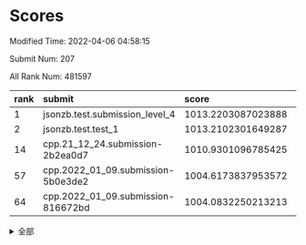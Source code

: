 # Scores

Modified Time: 2022-04-06 04:58:15

Submit Num: 207

All Rank Num: 481597

| rank |               submit               |       score        |       sigma        | pk_num |
| :--- | :--------------------------------- | :----------------- | :----------------- | :----- |
| 1    | jsonzb.test.submission_level_4     | 1013.2203087023888 | 0.8221628979937358 | 9304   |
| 2    | jsonzb.test.test_1                 | 1013.2102301649287 | 0.8092245846409177 | 9305   |
| 14   | cpp.21_12_24.submission-2b2ea0d7   | 1010.9301096785425 | 0.7843291505232952 | 9307   |
| 57   | cpp.2022_01_09.submission-5b0e3de2 | 1004.6173837953572 | 0.7059321548314872 | 9301   |
| 64   | cpp.2022_01_09.submission-816672bd | 1004.0832250213213 | 0.7183957110655739 | 9303   |


<details>
<summary>全部</summary>

| rank |                 submit                 |       score        |       sigma        | pk_num |
| :--- | :------------------------------------- | :----------------- | :----------------- | :----- |
| 1    | jsonzb.test.submission_level_4         | 1013.2203087023888 | 0.8221628979937358 | 9304   |
| 2    | jsonzb.test.test_1                     | 1013.2102301649287 | 0.8092245846409177 | 9305   |
| 3    | gobigger.level_3.submission_level_3_41 | 1012.0124405647789 | 0.7862338577763553 | 9306   |
| 4    | gobigger.level_3.submission_level_3_47 | 1011.6438887994113 | 0.7637541429828361 | 9306   |
| 5    | gobigger.level_3.submission_level_3_20 | 1011.4511487200393 | 0.7797536479866577 | 9309   |
| 6    | gobigger.level_3.submission_level_3_36 | 1011.3808962773278 | 0.7727648629789714 | 9308   |
| 7    | gobigger.level_3.submission_level_3_45 | 1011.3164660965778 | 0.7872272856701164 | 9306   |
| 8    | gobigger.level_3.submission_level_3_5  | 1011.2038443058811 | 0.7785058397982337 | 9305   |
| 9    | gobigger.level_3.submission_level_3_14 | 1011.2018785137669 | 0.7697746370372966 | 9306   |
| 10   | gobigger.level_3.submission_level_3_18 | 1011.101772162314  | 0.7996719436029557 | 9306   |
| 11   | gobigger.level_3.submission_level_3_22 | 1011.0532722008641 | 0.7810225965917835 | 9305   |
| 12   | gobigger.level_3.submission_level_3_35 | 1011.0237598386989 | 0.7971021181367283 | 9306   |
| 13   | gobigger.level_3.submission_level_3_49 | 1010.9867817586755 | 0.7769139910997362 | 9303   |
| 14   | cpp.21_12_24.submission-2b2ea0d7       | 1010.9301096785425 | 0.7843291505232952 | 9307   |
| 15   | gobigger.level_3.submission_level_3_37 | 1010.6368659807971 | 0.7669926356072552 | 9305   |
| 16   | gobigger.level_3.submission_level_3_21 | 1010.5317898586009 | 0.7630411311054163 | 9304   |
| 17   | gobigger.level_3.submission_level_3_25 | 1010.4581383181022 | 0.7630953661586124 | 9305   |
| 18   | gobigger.level_3.submission_level_3_13 | 1010.437095914672  | 0.7771637964695577 | 9307   |
| 19   | gobigger.level_3.submission_level_3_2  | 1010.3614219157232 | 0.7822440828770254 | 9306   |
| 20   | gobigger.level_3.submission_level_3_40 | 1010.3019378822669 | 0.7628007936254914 | 9305   |
| 21   | gobigger.level_3.submission_level_3_16 | 1010.2998331126278 | 0.7650316183937979 | 9303   |
| 22   | gobigger.level_3.submission_level_3_28 | 1010.2993527452059 | 0.7561608709010056 | 9309   |
| 23   | gobigger.level_3.submission_level_3_12 | 1010.2921848546506 | 0.7628331922061893 | 9311   |
| 24   | gobigger.level_3.submission_level_3_39 | 1010.2711194117568 | 0.7707963353352555 | 9306   |
| 25   | gobigger.level_3.submission_level_3_1  | 1010.1998781127287 | 0.7439013455979372 | 9306   |
| 26   | gobigger.level_3.submission_level_3_17 | 1010.0947634268103 | 0.7560204527862783 | 9310   |
| 27   | gobigger.level_3.submission_level_3_48 | 1010.0762256662973 | 0.7570895178280502 | 9309   |
| 28   | gobigger.level_3.submission_level_3_43 | 1010.0410013093234 | 0.7421448713099612 | 9305   |
| 29   | gobigger.level_3.submission_level_3_23 | 1009.9350044493324 | 0.7533549418171774 | 9305   |
| 30   | gobigger.level_3.submission_level_3_19 | 1009.9269052883885 | 0.7584737252964112 | 9308   |
| 31   | gobigger.level_3.submission_level_3_42 | 1009.7877764251112 | 0.749830985537649  | 9304   |
| 32   | gobigger.level_3.submission_level_3_3  | 1009.6436757024218 | 0.7632317474026905 | 9303   |
| 33   | gobigger.level_3.submission_level_3_44 | 1009.6091462353435 | 0.7577972108482467 | 9304   |
| 34   | gobigger.level_3.submission_level_3_31 | 1009.5722346256157 | 0.7505804951474158 | 9308   |
| 35   | gobigger.level_3.submission_level_3_10 | 1009.5694878262902 | 0.7397658514729157 | 9307   |
| 36   | gobigger.level_3.submission_level_3_27 | 1009.4981857964192 | 0.751196316051412  | 9308   |
| 37   | gobigger.level_3.submission_level_3_34 | 1009.4195357318428 | 0.7532065061245704 | 9304   |
| 38   | gobigger.level_3.submission_level_3_9  | 1009.3921354444069 | 0.7400519228582938 | 9306   |
| 39   | gobigger.level_3.submission_level_3_32 | 1009.3739141188279 | 0.7605856282603671 | 9307   |
| 40   | gobigger.level_3.submission_level_3_26 | 1009.3553984651688 | 0.7608382709218299 | 9302   |
| 41   | gobigger.level_3.submission_level_3_11 | 1009.3178963683317 | 0.7372374420307474 | 9307   |
| 42   | gobigger.level_3.submission_level_3_24 | 1009.26930183842   | 0.7600751137591394 | 9308   |
| 43   | gobigger.level_3.submission_level_3_46 | 1009.1868855810446 | 0.7369218852076137 | 9309   |
| 44   | gobigger.level_3.submission_level_3_30 | 1009.1792592178975 | 0.7488692076259206 | 9304   |
| 45   | gobigger.level_3.submission_level_3_4  | 1009.0898987812083 | 0.7580172616792537 | 9305   |
| 46   | gobigger.level_3.submission_level_3_29 | 1009.0322808957255 | 0.7591675415845293 | 9305   |
| 47   | gobigger.level_3.submission_level_3_7  | 1008.9883252973086 | 0.7441853896265963 | 9303   |
| 48   | gobigger.level_3.submission_level_3_38 | 1008.8076442503948 | 0.7563345980083674 | 9305   |
| 49   | gobigger.level_3.submission_level_3_8  | 1008.6681182667461 | 0.7452205702533712 | 9307   |
| 50   | gobigger.level_3.submission_level_3_15 | 1008.5426330882445 | 0.7231750362753215 | 9306   |
| 51   | gobigger.level_3.submission_level_3_0  | 1008.4286097621244 | 0.7371843679001239 | 9306   |
| 52   | gobigger.level_3.submission_level_3_33 | 1008.1202409330159 | 0.7438723047583121 | 9301   |
| 53   | gobigger.level_3.submission_level_3_6  | 1008.1140350251161 | 0.7686514223713663 | 9309   |
| 54   | gobigger.level_1.submission_level_1_2  | 1005.2939770906122 | 0.7105849910927234 | 9302   |
| 55   | gobigger.level_1.submission_level_1_34 | 1005.1407690703269 | 0.7240224142719575 | 9306   |
| 56   | gobigger.level_1.submission_level_1_26 | 1004.7957240534421 | 0.714347730491418  | 9309   |
| 57   | cpp.2022_01_09.submission-5b0e3de2     | 1004.6173837953572 | 0.7059321548314872 | 9301   |
| 58   | gobigger.level_1.submission_level_1_35 | 1004.4866139317644 | 0.7244330965696478 | 9301   |
| 59   | gobigger.level_1.submission_level_1_45 | 1004.3323868737693 | 0.7098838434793262 | 9305   |
| 60   | gobigger.level_1.submission_level_1_43 | 1004.2481953052935 | 0.7136504256054986 | 9301   |
| 61   | gobigger.level_1.submission_level_1_20 | 1004.1783371243611 | 0.724667377413169  | 9309   |
| 62   | gobigger.level_1.submission_level_1_39 | 1004.1207026258483 | 0.7099877453282536 | 9305   |
| 63   | gobigger.level_1.submission_level_1_19 | 1004.0837667278804 | 0.7165372040040229 | 9304   |
| 64   | cpp.2022_01_09.submission-816672bd     | 1004.0832250213213 | 0.7183957110655739 | 9303   |
| 65   | gobigger.level_1.submission_level_1_36 | 1004.0812418750303 | 0.7068652917348647 | 9306   |
| 66   | gobigger.level_1.submission_level_1_38 | 1004.0741977474579 | 0.7193696472525203 | 9307   |
| 67   | gobigger.level_1.submission_level_1_11 | 1003.8891116752899 | 0.72293725757296   | 9307   |
| 68   | gobigger.level_1.submission_level_1_42 | 1003.7968858083154 | 0.709550867279297  | 9308   |
| 69   | gobigger.level_1.submission_level_1_31 | 1003.672006644038  | 0.7234089035126743 | 9304   |
| 70   | gobigger.level_1.submission_level_1_13 | 1003.654257098259  | 0.7258236109862345 | 9307   |
| 71   | gobigger.level_1.submission_level_1_37 | 1003.5873793470093 | 0.7206506059034279 | 9311   |
| 72   | gobigger.level_1.submission_level_1_0  | 1003.5778826718935 | 0.7186311925846235 | 9308   |
| 73   | gobigger.level_1.submission_level_1_10 | 1003.5606930260594 | 0.6990979920803064 | 9305   |
| 74   | gobigger.level_1.submission_level_1_3  | 1003.5079775317785 | 0.7188458633990448 | 9308   |
| 75   | gobigger.level_1.submission_level_1_25 | 1003.4944357043408 | 0.7145180474256753 | 9305   |
| 76   | gobigger.level_1.submission_level_1_30 | 1003.4864282248517 | 0.7173045071188435 | 9307   |
| 77   | gobigger.level_1.submission_level_1_49 | 1003.4611345088434 | 0.7158073032171696 | 9308   |
| 78   | gobigger.level_1.submission_level_1_5  | 1003.4506544576461 | 0.7119739053162157 | 9308   |
| 79   | gobigger.level_1.submission_level_1_48 | 1003.4156461922929 | 0.721805705397747  | 9308   |
| 80   | gobigger.level_1.submission_level_1_33 | 1003.2781213708574 | 0.7018395981738798 | 9304   |
| 81   | gobigger.level_1.submission_level_1_15 | 1003.2762172761019 | 0.7111457474930407 | 9308   |
| 82   | gobigger.level_1.submission_level_1_29 | 1003.2421470985142 | 0.7173528176427514 | 9297   |
| 83   | gobigger.level_1.submission_level_1_16 | 1003.1324008972163 | 0.7164412750315423 | 9309   |
| 84   | gobigger.level_1.submission_level_1_17 | 1003.0807160512846 | 0.708138881498124  | 9310   |
| 85   | gobigger.level_1.submission_level_1_6  | 1003.0640315049652 | 0.7154651765937244 | 9307   |
| 86   | gobigger.level_1.submission_level_1_24 | 1003.01727941271   | 0.7052234104390923 | 9306   |
| 87   | gobigger.level_1.submission_level_1_12 | 1002.9972745868813 | 0.7130354021415378 | 9311   |
| 88   | gobigger.level_1.submission_level_1_47 | 1002.9811376444472 | 0.7115342308047723 | 9299   |
| 89   | gobigger.level_1.submission_level_1_27 | 1002.8986520873211 | 0.7203930739012481 | 9309   |
| 90   | gobigger.level_1.submission_level_1_1  | 1002.8200511565514 | 0.7190446993320283 | 9306   |
| 91   | gobigger.level_1.submission_level_1_4  | 1002.7783452762783 | 0.7146222862445142 | 9306   |
| 92   | gobigger.level_1.submission_level_1_7  | 1002.622984135925  | 0.6995514656963414 | 9306   |
| 93   | gobigger.level_1.submission_level_1_46 | 1002.5949400520753 | 0.7131795198662452 | 9310   |
| 94   | gobigger.level_1.submission_level_1_14 | 1002.5940232755471 | 0.7099407179208811 | 9305   |
| 95   | gobigger.level_1.submission_level_1_18 | 1002.5749181046739 | 0.7270777017573027 | 9312   |
| 96   | gobigger.level_1.submission_level_1_23 | 1002.5577907819546 | 0.7166865773805371 | 9311   |
| 97   | gobigger.level_1.submission_level_1_41 | 1002.5309720862706 | 0.7099956303052825 | 9304   |
| 98   | gobigger.level_1.submission_level_1_40 | 1002.4711884687565 | 0.7105342087642564 | 9304   |
| 99   | gobigger.level_1.submission_level_1_21 | 1002.4629852949658 | 0.7131185971621898 | 9313   |
| 100  | gobigger.level_1.submission_level_1_44 | 1002.4321499221494 | 0.7091889240651136 | 9306   |
| 101  | gobigger.level_1.submission_level_1_8  | 1002.4312615735619 | 0.7227013515780744 | 9309   |
| 102  | gobigger.level_1.submission_level_1_28 | 1002.3961233796998 | 0.70716004396128   | 9306   |
| 103  | gobigger.level_1.submission_level_1_22 | 1001.9425296406902 | 0.7163791224323829 | 9309   |
| 104  | gobigger.level_1.submission_level_1_9  | 1001.589744483638  | 0.7179458054626916 | 9306   |
| 105  | gobigger.level_1.submission_level_1_32 | 1001.4051101700683 | 0.7146329549509337 | 9310   |
| 106  | gobigger.random.submission_random_13   | 997.6267435983301  | 0.7053037350173211 | 9305   |
| 107  | gobigger.random.submission_random_39   | 996.9460957138479  | 0.7062375048667378 | 9305   |
| 108  | gobigger.random.submission_random_48   | 996.8854439357152  | 0.7071893911143455 | 9306   |
| 109  | gobigger.random.submission_random_7    | 996.7767740886713  | 0.7137110139736267 | 9303   |
| 110  | gobigger.random.submission_random_41   | 996.7456005852861  | 0.7201956686744506 | 9305   |
| 111  | gobigger.random.submission_random_6    | 996.684186699573   | 0.7317076285862679 | 9305   |
| 112  | gobigger.random.submission_random_0    | 996.5894385542898  | 0.7033571105511018 | 9308   |
| 113  | gobigger.random.submission_random_31   | 996.57164489       | 0.7054724926967897 | 9304   |
| 114  | gobigger.random.submission_random_22   | 996.5713043817336  | 0.7050925663610221 | 9310   |
| 115  | gobigger.random.submission_random_12   | 996.5461787561765  | 0.7243667346085413 | 9308   |
| 116  | gobigger.random.submission_random_46   | 996.5068762935526  | 0.7147063538619173 | 9308   |
| 117  | gobigger.random.submission_random_10   | 996.4390354805089  | 0.7035288887197112 | 9305   |
| 118  | gobigger.random.submission_random_26   | 996.4091682748918  | 0.7000870299904828 | 9300   |
| 119  | gobigger.random.submission_random_14   | 996.3367354703182  | 0.7150661426476105 | 9309   |
| 120  | gobigger.random.submission_random_11   | 996.3343307081301  | 0.7133561835022458 | 9308   |
| 121  | gobigger.random.submission_random_38   | 996.305356579326   | 0.7257520747209287 | 9303   |
| 122  | gobigger.random.submission_random_16   | 996.2987232400386  | 0.7192914082300489 | 9307   |
| 123  | gobigger.random.submission_random_37   | 996.2975183832917  | 0.6951528824202672 | 9304   |
| 124  | gobigger.random.submission_random_43   | 996.2394996252802  | 0.7111657522913787 | 9309   |
| 125  | gobigger.random.submission_random_20   | 996.2350312044715  | 0.6977753665960725 | 9311   |
| 126  | gobigger.random.submission_random_32   | 996.2299473605876  | 0.7013543849275768 | 9308   |
| 127  | gobigger.random.submission_random_40   | 996.1739918577888  | 0.7130276946246142 | 9306   |
| 128  | gobigger.random.submission_random_1    | 996.1459011851996  | 0.7086483628722988 | 9309   |
| 129  | gobigger.random.submission_random_23   | 996.0234780959246  | 0.6970471975790753 | 9302   |
| 130  | gobigger.random.submission_random_8    | 995.9895040150068  | 0.6990235309116846 | 9308   |
| 131  | gobigger.random.submission_random_42   | 995.9868128269643  | 0.7057042678077594 | 9307   |
| 132  | gobigger.random.submission_random_25   | 995.978963537242   | 0.7037102374433462 | 9304   |
| 133  | gobigger.random.submission_random_17   | 995.9448161742417  | 0.7152837798321575 | 9304   |
| 134  | gobigger.random.submission_random_34   | 995.9380911374953  | 0.7105163465955963 | 9312   |
| 135  | gobigger.random.submission_random_9    | 995.9312973984945  | 0.7156079550360196 | 9304   |
| 136  | gobigger.random.submission_random_49   | 995.8879283657302  | 0.7108715606627447 | 9305   |
| 137  | gobigger.random.submission_random_36   | 995.8557185920347  | 0.722663909282546  | 9305   |
| 138  | gobigger.random.submission_random_24   | 995.8537771904398  | 0.7241803836559555 | 9306   |
| 139  | gobigger.random.submission_random_5    | 995.7920232513667  | 0.7042996739645812 | 9303   |
| 140  | gobigger.random.submission_random_27   | 995.7878452248842  | 0.6985986187715568 | 9302   |
| 141  | gobigger.random.submission_random_18   | 995.7711316998032  | 0.7019168843909261 | 9309   |
| 142  | gobigger.random.submission_random_45   | 995.7608789045951  | 0.7096847492392953 | 9306   |
| 143  | gobigger.random.submission_random_44   | 995.7318288055013  | 0.7043384448679281 | 9307   |
| 144  | gobigger.random.submission_random_3    | 995.6938574027077  | 0.7062311046693656 | 9302   |
| 145  | gobigger.random.submission_random_30   | 995.6506394536492  | 0.7080003091981799 | 9308   |
| 146  | gobigger.random.submission_random_2    | 995.6278785066856  | 0.7046940607575258 | 9309   |
| 147  | gobigger.random.submission_random_35   | 995.5666626109439  | 0.7186357248873892 | 9311   |
| 148  | gobigger.random.submission_random_21   | 995.4858990670571  | 0.6965973220888448 | 9302   |
| 149  | gobigger.random.submission_random_28   | 995.3892472923956  | 0.7056696292358229 | 9310   |
| 150  | gobigger.random.submission_random_33   | 995.3735041622999  | 0.7193098873368807 | 9301   |
| 151  | gobigger.random.submission_random_19   | 995.1382346510683  | 0.705720250628279  | 9308   |
| 152  | gobigger.random.submission_random_15   | 995.130486340925   | 0.7319061279691369 | 9306   |
| 153  | gobigger.random.submission_random_47   | 994.9052713609304  | 0.7190526173482225 | 9301   |
| 154  | gobigger.level_2.submission_level_2_16 | 994.8458276249847  | 0.7300422432810635 | 9308   |
| 155  | gobigger.random.submission_random_4    | 994.6526221692344  | 0.7194296566175651 | 9309   |
| 156  | gobigger.level_2.submission_level_2_38 | 994.5865891690064  | 0.7234354873312991 | 9308   |
| 157  | gobigger.random.submission_random_29   | 993.7571089311111  | 0.7308182417336231 | 9303   |
| 158  | gobigger.level_2.submission_level_2_39 | 993.6577665660749  | 0.7338886140525713 | 9305   |
| 159  | gobigger.level_2.submission_level_2_18 | 993.3937220392246  | 0.7150825110703151 | 9307   |
| 160  | gobigger.level_2.submission_level_2_6  | 993.3189472701781  | 0.7333282012321183 | 9306   |
| 161  | gobigger.level_2.submission_level_2_13 | 993.2205917729622  | 0.760750740246039  | 9303   |
| 162  | gobigger.level_2.submission_level_2_32 | 993.1831476012031  | 0.734977433294333  | 9309   |
| 163  | gobigger.level_2.submission_level_2_29 | 993.0923955714427  | 0.7394559649106537 | 9306   |
| 164  | gobigger.level_2.submission_level_2_47 | 993.0254731937474  | 0.7282410530869203 | 9306   |
| 165  | gobigger.level_2.submission_level_2_40 | 992.9063361994909  | 0.7396712921389033 | 9306   |
| 166  | gobigger.level_2.submission_level_2_14 | 992.8995099011973  | 0.7478421588942551 | 9307   |
| 167  | gobigger.level_2.submission_level_2_5  | 992.8043311365791  | 0.7435670043795655 | 9301   |
| 168  | gobigger.level_2.submission_level_2_35 | 992.804096338367   | 0.7581416462962085 | 9310   |
| 169  | gobigger.level_2.submission_level_2_25 | 992.7002291257072  | 0.7639428687032664 | 9306   |
| 170  | gobigger.level_2.submission_level_2_7  | 992.6439313624419  | 0.764999590245637  | 9301   |
| 171  | gobigger.level_2.submission_level_2_31 | 992.5785449881716  | 0.7374996936334471 | 9306   |
| 172  | gobigger.level_2.submission_level_2_23 | 992.5607596548359  | 0.7484992115340626 | 9303   |
| 173  | gobigger.level_2.submission_level_2_48 | 992.5459554354564  | 0.7526243462825487 | 9311   |
| 174  | gobigger.level_2.submission_level_2_43 | 992.5368176077934  | 0.7455898618852514 | 9309   |
| 175  | gobigger.level_2.submission_level_2_34 | 992.435409325608   | 0.7375057821415459 | 9306   |
| 176  | gobigger.level_2.submission_level_2_10 | 992.4327139196821  | 0.7325296348035976 | 9306   |
| 177  | gobigger.level_2.submission_level_2_46 | 992.4024002447517  | 0.7192000184456319 | 9311   |
| 178  | gobigger.level_2.submission_level_2_11 | 992.38909818736    | 0.730418135913459  | 9306   |
| 179  | gobigger.level_2.submission_level_2_30 | 992.3544292195368  | 0.7603311759007926 | 9306   |
| 180  | gobigger.level_2.submission_level_2_45 | 992.3371038677619  | 0.7702735196007108 | 9301   |
| 181  | gobigger.level_2.submission_level_2_36 | 992.3256492706598  | 0.7604430235338566 | 9306   |
| 182  | gobigger.level_2.submission_level_2_27 | 992.1574334070442  | 0.7525764859662847 | 9305   |
| 183  | gobigger.level_2.submission_level_2_21 | 992.0878680107977  | 0.7516857836080636 | 9310   |
| 184  | gobigger.level_2.submission_level_2_17 | 992.064577254759   | 0.7388341464180468 | 9310   |
| 185  | gobigger.level_2.submission_level_2_0  | 992.0430021041736  | 0.7443422057944282 | 9307   |
| 186  | gobigger.level_2.submission_level_2_3  | 991.9787841193399  | 0.7660127591872741 | 9306   |
| 187  | gobigger.level_2.submission_level_2_33 | 991.9547687220843  | 0.7532745300226948 | 9307   |
| 188  | gobigger.level_2.submission_level_2_19 | 991.8361667046802  | 0.7532093990323179 | 9307   |
| 189  | gobigger.level_2.submission_level_2_49 | 991.7062371526587  | 0.7450416465650926 | 9307   |
| 190  | gobigger.level_2.submission_level_2_28 | 991.6942848780329  | 0.7426537328909137 | 9305   |
| 191  | gobigger.level_2.submission_level_2_4  | 991.625972538409   | 0.745006803411124  | 9307   |
| 192  | gobigger.level_2.submission_level_2_22 | 991.595764923195   | 0.7536304590101403 | 9310   |
| 193  | gobigger.level_2.submission_level_2_15 | 991.5301073624231  | 0.7613949075820524 | 9307   |
| 194  | gobigger.level_2.submission_level_2_37 | 991.5148389214924  | 0.7581158535578258 | 9304   |
| 195  | gobigger.level_2.submission_level_2_42 | 991.4921103931575  | 0.7411068229471636 | 9306   |
| 196  | gobigger.level_2.submission_level_2_12 | 991.4847819703073  | 0.7531186062133723 | 9309   |
| 197  | gobigger.level_2.submission_level_2_44 | 991.415897291628   | 0.7652537792590461 | 9305   |
| 198  | gobigger.level_2.submission_level_2_26 | 991.3492160748531  | 0.7563441318721051 | 9307   |
| 199  | gobigger.level_2.submission_level_2_41 | 991.3118329403363  | 0.7401305880559191 | 9308   |
| 200  | gobigger.level_2.submission_level_2_24 | 991.216134417246   | 0.7478468620777213 | 9304   |
| 201  | gobigger.level_2.submission_level_2_9  | 990.887461662858   | 0.7301663020869431 | 9309   |
| 202  | gobigger.level_2.submission_level_2_8  | 990.8761445442932  | 0.7628818822442183 | 9307   |
| 203  | gobigger.level_2.submission_level_2_20 | 990.7917879960357  | 0.7561527126409453 | 9309   |
| 204  | gobigger.level_2.submission_level_2_1  | 990.7704050953826  | 0.7745808287369181 | 9305   |
| 205  | gobigger.level_2.submission_level_2_2  | 990.5684829400627  | 0.7859357716155598 | 9308   |
| 206  | gobigger.none.submission_none_0        | 978.5163716519334  | 1.3036368179037598 | 9305   |
| 207  | gobigger.none.submission_none_1        | 975.5693776027379  | 1.4790792397515373 | 9307   |

</details>